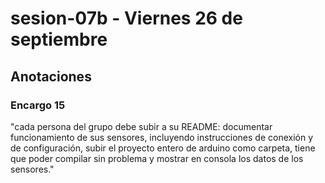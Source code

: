 # sesion-07b - Viernes 26 de septiembre

## Anotaciones

### Encargo 15
 
"cada persona del grupo debe subir a su README: documentar funcionamiento de sus sensores, incluyendo instrucciones de conexión y de configuración, subir el proyecto entero de arduino como carpeta, tiene que poder compilar sin problema y mostrar en consola los datos de los sensores."
